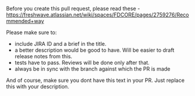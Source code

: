 
Before you create this pull request, please read these - https://freshwave.atlassian.net/wiki/spaces/FDCORE/pages/2759276/Recommended+way

Please make sure to:
- include JIRA ID and a brief in the title.
- a better description would be good to have. Will be easier to draft release notes from this.
- tests have to pass. Reviews will be done only after that.
- always be in sync with the branch against which the PR is made

And of course, make sure you dont have this text in your PR. Just replace this with your description.
